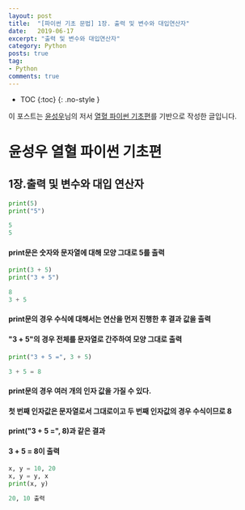 ```yaml
---
layout: post
title:  "[파이썬 기초 문법] 1장. 출력 및 변수와 대입연산자"
date:   2019-06-17
excerpt: "출력 및 변수와 대입연산자"
category: Python
posts: true
tag:
- Python
comments: true
---
```


* TOC
{:toc}
{: .no-style }

이 포스트는 [윤성우](http://www.orentec.co.kr)님의 저서 [열혈 파이썬 기초편](http://www.orentec.co.kr/booklist/PYTHON_BASIC_1/book_sub1.php)를 기반으로 작성한 글입니다. 

# 윤성우 열혈 파이썬 기초편
## 1장.출력 및 변수와 대입 연산자

~~~ python
print(5)
print("5")

5
5
~~~
####  print문은 숫자와 문자열에 대해 모양 그대로 5를 출력

~~~ python
print(3 + 5)
print("3 + 5")

8
3 + 5
~~~
####  print문의 경우 수식에 대해서는 연산을 먼저 진행한 후 결과 값을 출력
####  "3 + 5"의 경우 전체를 문자열로 간주하여 모양 그대로 출력

~~~ python
print("3 + 5 =", 3 + 5)

3 + 5 = 8
~~~
####  print문의 경우 여러 개의 인자 값을 가질 수 있다.
####  첫 번째 인자값은 문자열로서 그대로이고 두 번째 인자값의 경우 수식이므로 8
####  print("3 + 5 =", 8)과 같은 결과
####  3 + 5 = 8이 출력

~~~ python
x, y = 10, 20
x, y = y, x
print(x, y)

20, 10 출력
~~~